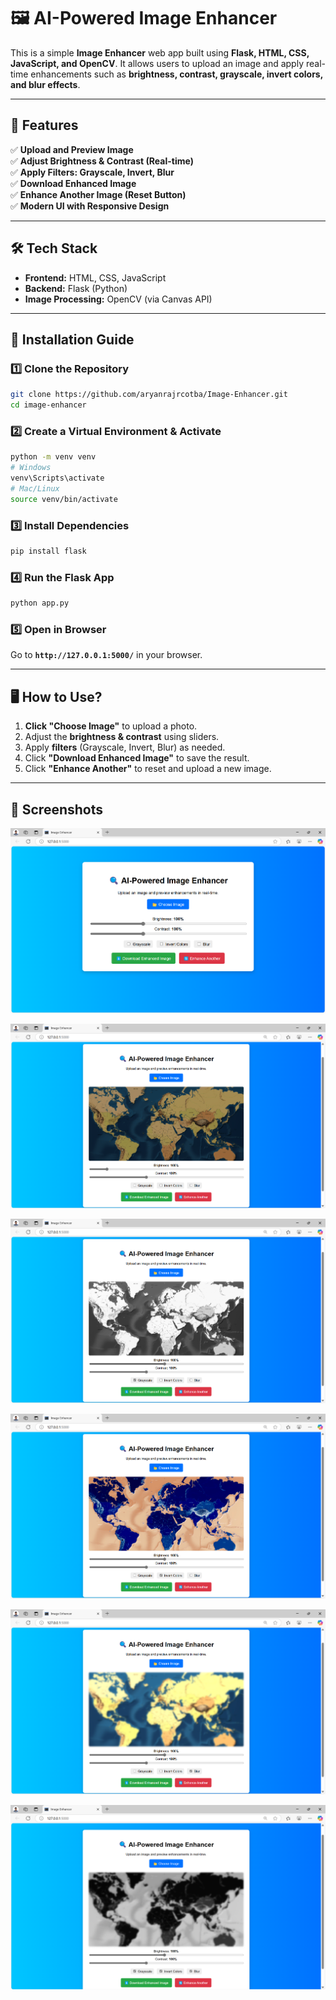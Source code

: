 # 🖼️ AI-Powered Image Enhancer

This is a simple **Image Enhancer** web app built using **Flask, HTML, CSS, JavaScript, and OpenCV**. It allows users to upload an image and apply real-time enhancements such as **brightness, contrast, grayscale, invert colors, and blur effects**.

---

## 🚀 Features

✅ **Upload and Preview Image**  
✅ **Adjust Brightness & Contrast (Real-time)**  
✅ **Apply Filters: Grayscale, Invert, Blur**  
✅ **Download Enhanced Image**  
✅ **Enhance Another Image (Reset Button)**  
✅ **Modern UI with Responsive Design**  

---

## 🛠️ Tech Stack

- **Frontend:** HTML, CSS, JavaScript  
- **Backend:** Flask (Python)  
- **Image Processing:** OpenCV (via Canvas API)  

---

## 📌 Installation Guide

### 1️⃣ **Clone the Repository**
```bash
git clone https://github.com/aryanrajrcotba/Image-Enhancer.git
cd image-enhancer
```

### 2️⃣ **Create a Virtual Environment & Activate**
```bash
python -m venv venv
# Windows
venv\Scripts\activate
# Mac/Linux
source venv/bin/activate
```

### 3️⃣ **Install Dependencies**
```bash
pip install flask
```

### 4️⃣ **Run the Flask App**
```bash
python app.py
```

### 5️⃣ **Open in Browser**  
Go to **`http://127.0.0.1:5000/`** in your browser.

---

## 🖥️ How to Use?

1. **Click "Choose Image"** to upload a photo.  
2. Adjust the **brightness & contrast** using sliders.  
3. Apply **filters** (Grayscale, Invert, Blur) as needed.  
4. Click **"Download Enhanced Image"** to save the result.  
5. Click **"Enhance Another"** to reset and upload a new image.  

---

## 📸 Screenshots

![alt text](/Project_ScreenShots/image0.png)

![alt text](/Project_ScreenShots/image.png)

![alt text](/Project_ScreenShots/image1.png)

![alt text](/Project_ScreenShots/image2.png)

![alt text](/Project_ScreenShots/image3.png)

![alt text](/Project_ScreenShots/image4.png)